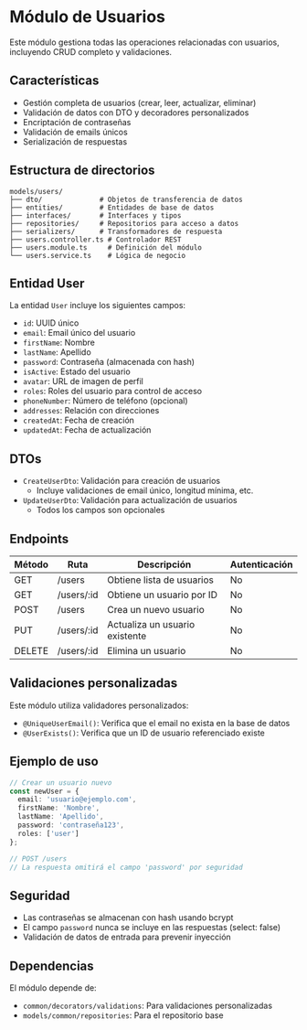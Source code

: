 # Módulo de Usuarios

Este módulo gestiona todas las operaciones relacionadas con usuarios, incluyendo CRUD completo y validaciones.

## Características

- Gestión completa de usuarios (crear, leer, actualizar, eliminar)
- Validación de datos con DTO y decoradores personalizados
- Encriptación de contraseñas
- Validación de emails únicos
- Serialización de respuestas

## Estructura de directorios

```
models/users/
├── dto/              # Objetos de transferencia de datos
├── entities/         # Entidades de base de datos
├── interfaces/       # Interfaces y tipos
├── repositories/     # Repositorios para acceso a datos
├── serializers/      # Transformadores de respuesta
├── users.controller.ts # Controlador REST
├── users.module.ts     # Definición del módulo
└── users.service.ts    # Lógica de negocio
```

## Entidad User

La entidad `User` incluye los siguientes campos:

- `id`: UUID único
- `email`: Email único del usuario
- `firstName`: Nombre
- `lastName`: Apellido
- `password`: Contraseña (almacenada con hash)
- `isActive`: Estado del usuario
- `avatar`: URL de imagen de perfil
- `roles`: Roles del usuario para control de acceso
- `phoneNumber`: Número de teléfono (opcional)
- `addresses`: Relación con direcciones
- `createdAt`: Fecha de creación
- `updatedAt`: Fecha de actualización

## DTOs

- `CreateUserDto`: Validación para creación de usuarios
  - Incluye validaciones de email único, longitud mínima, etc.
- `UpdateUserDto`: Validación para actualización de usuarios
  - Todos los campos son opcionales

## Endpoints

| Método | Ruta        | Descripción                      | Autenticación |
|--------|-------------|----------------------------------|---------------|
| GET    | /users      | Obtiene lista de usuarios        | No            |
| GET    | /users/:id  | Obtiene un usuario por ID        | No            |
| POST   | /users      | Crea un nuevo usuario            | No            |
| PUT    | /users/:id  | Actualiza un usuario existente   | No            |
| DELETE | /users/:id  | Elimina un usuario               | No            |

## Validaciones personalizadas

Este módulo utiliza validadores personalizados:

- `@UniqueUserEmail()`: Verifica que el email no exista en la base de datos
- `@UserExists()`: Verifica que un ID de usuario referenciado existe

## Ejemplo de uso

```typescript
// Crear un usuario nuevo
const newUser = {
  email: 'usuario@ejemplo.com',
  firstName: 'Nombre',
  lastName: 'Apellido',
  password: 'contraseña123',
  roles: ['user']
};

// POST /users
// La respuesta omitirá el campo 'password' por seguridad
```

## Seguridad

- Las contraseñas se almacenan con hash usando bcrypt
- El campo `password` nunca se incluye en las respuestas (select: false)
- Validación de datos de entrada para prevenir inyección

## Dependencias

El módulo depende de:

- `common/decorators/validations`: Para validaciones personalizadas
- `models/common/repositories`: Para el repositorio base 